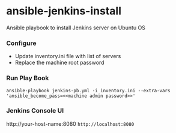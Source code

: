 # ansible-jenkins-install
Ansible playbook to install Jenkins server on Ubuntu OS

### Configure
- Update inventory.ini file with list of servers
- Replace the machine root password 

### Run Play Book
 `
ansible-playbook jenkins-pb.yml -i inventory.ini --extra-vars 'ansible_become_pass=<<machine admin password>>'
`

### Jenkins Console UI
>
http://your-host-name:8080
`
http://localhost:8080
`
>